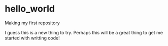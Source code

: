 # hello_world
Making my first repository

I guess this is a new thing to try. Perhaps this will be a great thing to get me started with writting code!

